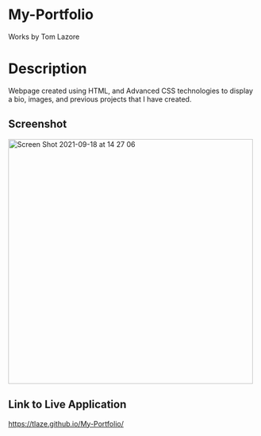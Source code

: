 # My-Portfolio

Works by Tom Lazore

# Description

Webpage created using HTML, and Advanced CSS technologies to display a bio, images, and previous projects that I have created.

##  Screenshot

<img width="493" alt="Screen Shot 2021-09-18 at 14 27 06" src="https://user-images.githubusercontent.com/47471193/133900455-7a115533-f5df-4a2a-9b98-9e6b22661ed0.png">

## Link to Live Application

https://tlaze.github.io/My-Portfolio/
